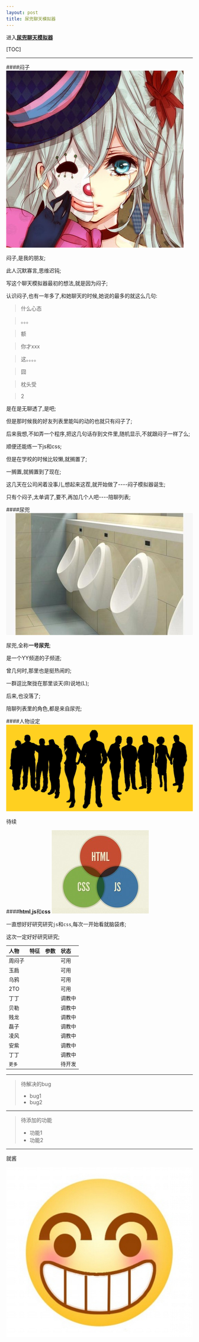 ```yaml
---
layout: post
title: 尿兜聊天模拟器
---
```



进入<a href="{{ site.baseurl }}/menzi/html/menzi.html">**尿兜聊天模拟器**</a>

[TOC]

-------------

####闷子
![](../images/zhoumenzi.jpg)

闷子,是我的朋友;

此人沉默寡言,思维迟钝;

写这个聊天模拟器最初的想法,就是因为闷子;

认识闷子,也有一年多了,和她聊天的时候,她说的最多的就这么几句:

> 什么心态

> 。。。

> 额

> 你才xxx

> 这。。。。

> 囧

> 枕头受

> 2

是在是无聊透了,是吧;

但是那时候我的好友列表里能叫的动的也就只有闷子了;

后来我想,不如弄一个程序,把这几句话存到文件里,随机显示,不就跟闷子一样了么;

顺便还能练一下js和css;

但是在学校的时候比较懒,就搁置了;

一搁置,就搁置到了现在;

这几天在公司闲着没事儿,想起来这茬,就开始做了----闷子模拟器诞生;

只有个闷子,太单调了,要不,再加几个人吧----陪聊列表;

####尿兜
![](../images/niaodou.jpg)

尿兜,全称**一号尿兜**;

是一个YY频道的子频道;

曾几何时,那里也是挺热闹的;

一群逗比聚拢在那里谈天(B)说地(L);

后来,也没落了;

陪聊列表里的角色,都是来自尿兜;


####人物设定
![](../images/zhongren.jpg)

待续

####**html**,**js**和**css**
![](../images/htmlcssjs.jpg)

一直想好好研究研究`js`和`css`,每次一开始看就脑袋疼;

这次一定好好研究研究;

 | 人物| 特征| 参数|状态|
 | :-------| :---- | :--- |:----|
 | 周闷子|  |      |可用|
 | 玉扃|   |   |可用|
 | 乌鸦|    |   |可用|
 |2TO|  |  |可用|
 |丁丁| | |调教中|
 |贝勒| | |调教中|
 |贱龙| | |调教中|
 |磊子| | |调教中|
 |凌风| | |调教中|
 |安紫| | |调教中|
 |丁丁| | |调教中|
 |`更多`| | |待开发|


---

> 待解决的bug
> 
> - bug1
> - bug2

---

>待添加的功能
>
> - 功能1
> - 功能2

---
就酱

![](../images/smile.jpg)